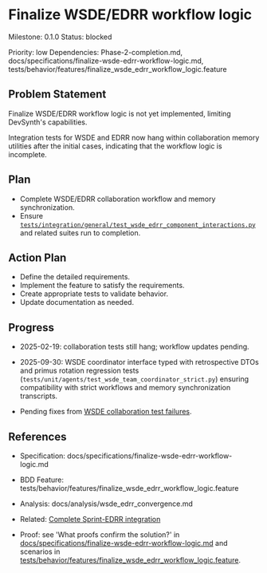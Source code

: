 # Finalize WSDE/EDRR workflow logic
Milestone: 0.1.0
Status: blocked

Priority: low
Dependencies: Phase-2-completion.md, docs/specifications/finalize-wsde-edrr-workflow-logic.md, tests/behavior/features/finalize_wsde_edrr_workflow_logic.feature

## Problem Statement
Finalize WSDE/EDRR workflow logic is not yet implemented, limiting DevSynth's capabilities.



Integration tests for WSDE and EDRR now hang within collaboration memory utilities after the initial cases, indicating that the workflow logic is incomplete.

## Plan

- Complete WSDE/EDRR collaboration workflow and memory synchronization.
- Ensure [`tests/integration/general/test_wsde_edrr_component_interactions.py`](../tests/integration/general/test_wsde_edrr_component_interactions.py) and related suites run to completion.



## Action Plan
- Define the detailed requirements.
- Implement the feature to satisfy the requirements.
- Create appropriate tests to validate behavior.
- Update documentation as needed.

## Progress
- 2025-02-19: collaboration tests still hang; workflow updates pending.
- 2025-09-30: WSDE coordinator interface typed with retrospective DTOs and primus rotation regression tests (`tests/unit/agents/test_wsde_team_coordinator_strict.py`) ensuring compatibility with strict workflows and memory synchronization transcripts.

- Pending fixes from [WSDE collaboration test failures](archived/WSDE-collaboration-test-failures.md).

## References
- Specification: docs/specifications/finalize-wsde-edrr-workflow-logic.md
- BDD Feature: tests/behavior/features/finalize_wsde_edrr_workflow_logic.feature
- Analysis: docs/analysis/wsde_edrr_convergence.md

- Related: [Complete Sprint-EDRR integration](Complete-Sprint-EDRR-integration.md)
- Proof: see 'What proofs confirm the solution?' in [docs/specifications/finalize-wsde-edrr-workflow-logic.md](../docs/specifications/finalize-wsde-edrr-workflow-logic.md) and scenarios in [tests/behavior/features/finalize_wsde_edrr_workflow_logic.feature](../tests/behavior/features/finalize_wsde_edrr_workflow_logic.feature).
